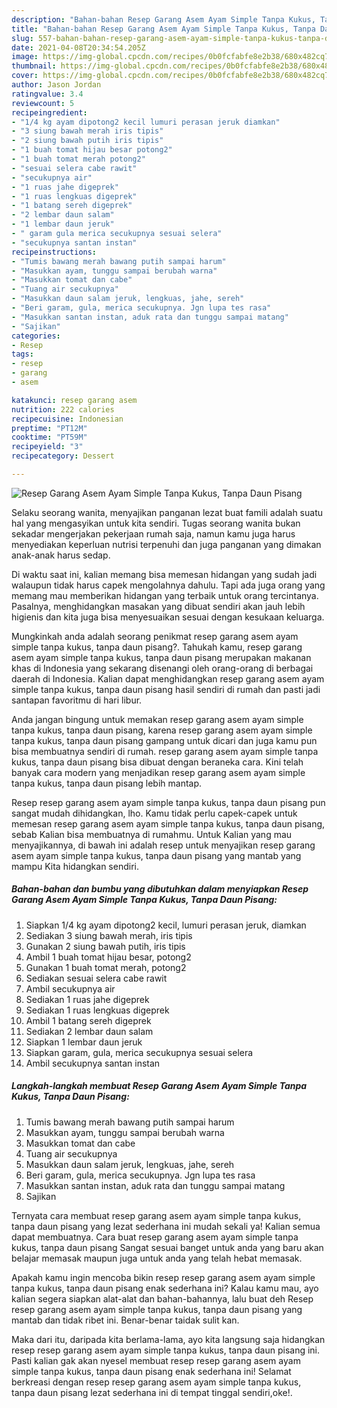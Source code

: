 ```yaml
---
description: "Bahan-bahan Resep Garang Asem Ayam Simple Tanpa Kukus, Tanpa Daun Pisang Sederhana Untuk Jualan"
title: "Bahan-bahan Resep Garang Asem Ayam Simple Tanpa Kukus, Tanpa Daun Pisang Sederhana Untuk Jualan"
slug: 557-bahan-bahan-resep-garang-asem-ayam-simple-tanpa-kukus-tanpa-daun-pisang-sederhana-untuk-jualan
date: 2021-04-08T20:34:54.205Z
image: https://img-global.cpcdn.com/recipes/0b0fcfabfe8e2b38/680x482cq70/resep-garang-asem-ayam-simple-tanpa-kukus-tanpa-daun-pisang-foto-resep-utama.jpg
thumbnail: https://img-global.cpcdn.com/recipes/0b0fcfabfe8e2b38/680x482cq70/resep-garang-asem-ayam-simple-tanpa-kukus-tanpa-daun-pisang-foto-resep-utama.jpg
cover: https://img-global.cpcdn.com/recipes/0b0fcfabfe8e2b38/680x482cq70/resep-garang-asem-ayam-simple-tanpa-kukus-tanpa-daun-pisang-foto-resep-utama.jpg
author: Jason Jordan
ratingvalue: 3.4
reviewcount: 5
recipeingredient:
- "1/4 kg ayam dipotong2 kecil lumuri perasan jeruk diamkan"
- "3 siung bawah merah iris tipis"
- "2 siung bawah putih iris tipis"
- "1 buah tomat hijau besar potong2"
- "1 buah tomat merah potong2"
- "sesuai selera cabe rawit"
- "secukupnya air"
- "1 ruas jahe digeprek"
- "1 ruas lengkuas digeprek"
- "1 batang sereh digeprek"
- "2 lembar daun salam"
- "1 lembar daun jeruk"
- " garam gula merica secukupnya sesuai selera"
- "secukupnya santan instan"
recipeinstructions:
- "Tumis bawang merah bawang putih sampai harum"
- "Masukkan ayam, tunggu sampai berubah warna"
- "Masukkan tomat dan cabe"
- "Tuang air secukupnya"
- "Masukkan daun salam jeruk, lengkuas, jahe, sereh"
- "Beri garam, gula, merica secukupnya. Jgn lupa tes rasa"
- "Masukkan santan instan, aduk rata dan tunggu sampai matang"
- "Sajikan"
categories:
- Resep
tags:
- resep
- garang
- asem

katakunci: resep garang asem 
nutrition: 222 calories
recipecuisine: Indonesian
preptime: "PT12M"
cooktime: "PT59M"
recipeyield: "3"
recipecategory: Dessert

---
```



![Resep Garang Asem Ayam Simple Tanpa Kukus, Tanpa Daun Pisang](https://img-global.cpcdn.com/recipes/0b0fcfabfe8e2b38/680x482cq70/resep-garang-asem-ayam-simple-tanpa-kukus-tanpa-daun-pisang-foto-resep-utama.jpg)

Selaku seorang wanita, menyajikan panganan lezat buat famili adalah suatu hal yang mengasyikan untuk kita sendiri. Tugas seorang  wanita bukan sekadar mengerjakan pekerjaan rumah saja, namun kamu juga harus menyediakan keperluan nutrisi terpenuhi dan juga panganan yang dimakan anak-anak harus sedap.

Di waktu  saat ini, kalian memang bisa memesan hidangan yang sudah jadi walaupun tidak harus capek mengolahnya dahulu. Tapi ada juga orang yang memang mau memberikan hidangan yang terbaik untuk orang tercintanya. Pasalnya, menghidangkan masakan yang dibuat sendiri akan jauh lebih higienis dan kita juga bisa menyesuaikan sesuai dengan kesukaan keluarga. 



Mungkinkah anda adalah seorang penikmat resep garang asem ayam simple tanpa kukus, tanpa daun pisang?. Tahukah kamu, resep garang asem ayam simple tanpa kukus, tanpa daun pisang merupakan makanan khas di Indonesia yang sekarang disenangi oleh orang-orang di berbagai daerah di Indonesia. Kalian dapat menghidangkan resep garang asem ayam simple tanpa kukus, tanpa daun pisang hasil sendiri di rumah dan pasti jadi santapan favoritmu di hari libur.

Anda jangan bingung untuk memakan resep garang asem ayam simple tanpa kukus, tanpa daun pisang, karena resep garang asem ayam simple tanpa kukus, tanpa daun pisang gampang untuk dicari dan juga kamu pun bisa membuatnya sendiri di rumah. resep garang asem ayam simple tanpa kukus, tanpa daun pisang bisa dibuat dengan beraneka cara. Kini telah banyak cara modern yang menjadikan resep garang asem ayam simple tanpa kukus, tanpa daun pisang lebih mantap.

Resep resep garang asem ayam simple tanpa kukus, tanpa daun pisang pun sangat mudah dihidangkan, lho. Kamu tidak perlu capek-capek untuk memesan resep garang asem ayam simple tanpa kukus, tanpa daun pisang, sebab Kalian bisa membuatnya di rumahmu. Untuk Kalian yang mau menyajikannya, di bawah ini adalah resep untuk menyajikan resep garang asem ayam simple tanpa kukus, tanpa daun pisang yang mantab yang mampu Kita hidangkan sendiri.

<!--inarticleads1-->

##### Bahan-bahan dan bumbu yang dibutuhkan dalam menyiapkan Resep Garang Asem Ayam Simple Tanpa Kukus, Tanpa Daun Pisang:

1. Siapkan 1/4 kg ayam dipotong2 kecil, lumuri perasan jeruk, diamkan
1. Sediakan 3 siung bawah merah, iris tipis
1. Gunakan 2 siung bawah putih, iris tipis
1. Ambil 1 buah tomat hijau besar, potong2
1. Gunakan 1 buah tomat merah, potong2
1. Sediakan sesuai selera cabe rawit
1. Ambil secukupnya air
1. Sediakan 1 ruas jahe digeprek
1. Sediakan 1 ruas lengkuas digeprek
1. Ambil 1 batang sereh digeprek
1. Sediakan 2 lembar daun salam
1. Siapkan 1 lembar daun jeruk
1. Siapkan  garam, gula, merica secukupnya sesuai selera
1. Ambil secukupnya santan instan




<!--inarticleads2-->

##### Langkah-langkah membuat Resep Garang Asem Ayam Simple Tanpa Kukus, Tanpa Daun Pisang:

1. Tumis bawang merah bawang putih sampai harum
1. Masukkan ayam, tunggu sampai berubah warna
1. Masukkan tomat dan cabe
1. Tuang air secukupnya
1. Masukkan daun salam jeruk, lengkuas, jahe, sereh
1. Beri garam, gula, merica secukupnya. Jgn lupa tes rasa
1. Masukkan santan instan, aduk rata dan tunggu sampai matang
1. Sajikan




Ternyata cara membuat resep garang asem ayam simple tanpa kukus, tanpa daun pisang yang lezat sederhana ini mudah sekali ya! Kalian semua dapat membuatnya. Cara buat resep garang asem ayam simple tanpa kukus, tanpa daun pisang Sangat sesuai banget untuk anda yang baru akan belajar memasak maupun juga untuk anda yang telah hebat memasak.

Apakah kamu ingin mencoba bikin resep resep garang asem ayam simple tanpa kukus, tanpa daun pisang enak sederhana ini? Kalau kamu mau, ayo kalian segera siapkan alat-alat dan bahan-bahannya, lalu buat deh Resep resep garang asem ayam simple tanpa kukus, tanpa daun pisang yang mantab dan tidak ribet ini. Benar-benar taidak sulit kan. 

Maka dari itu, daripada kita berlama-lama, ayo kita langsung saja hidangkan resep resep garang asem ayam simple tanpa kukus, tanpa daun pisang ini. Pasti kalian gak akan nyesel membuat resep resep garang asem ayam simple tanpa kukus, tanpa daun pisang enak sederhana ini! Selamat berkreasi dengan resep resep garang asem ayam simple tanpa kukus, tanpa daun pisang lezat sederhana ini di tempat tinggal sendiri,oke!.

